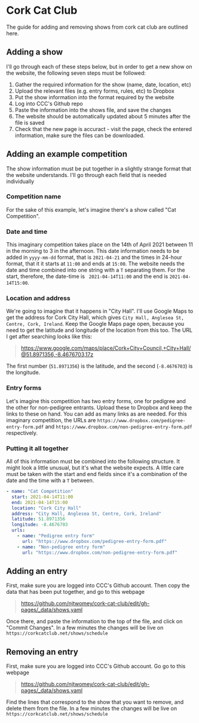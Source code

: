# Cork Cat Club 
The guide for adding and removing shows from cork cat club are outlined here. 

## Adding a show

I'll go through each of these steps below, but in order to get a new show on the website, the following 
seven steps must be followed:

1. Gather the required information for the show (name, date, location, etc)
2. Upload the relevant files (e.g. entry forms, rules, etc) to Dropbox
3. Put the show information into the format required by the website
4. Log into CCC's Github repo
5. Paste the information into the shows file, and save the changes
6. The website should be automatically updated about 5 minutes after the file is saved
7. Check that the new page is accuract - visit the page, check the entered information, make sure the 
   files can be downloaded. 
   

## Adding an example competition

The show information must be put together in a slightly strange format that the website understands. I'll go
through each field that is needed individually

### Competition name
For the sake of this example, let's imagine there's a show called "Cat Competition".

### Date and time
This imaginary competition takes place on the 14th of April 2021 between 11 in the morning to 3 in the 
afternoon. This date information needs to be added in `yyyy-mm-dd` format, that is `2021-04-21` and the 
times in 24-hour format, that it it starts at `11:00` and ends at `15:00`. The website needs the date and time
combined into one string with a `T` separating them. For the start, therefore, the date-time is `
2021-04-14T11:00` and the end is `2021-04-14T15:00`. 

### Location and address 
We're going to imagine that it happens in "City Hall". I'll use Google Maps to get the address for Cork City 
Hall, which gives `City Hall, Anglesea St, Centre, Cork, Ireland`. Keep the Google Maps page open, because you
need to get the latitude and longitude of the location from this too. The URL I get after searching looks like 
this:

> https://www.google.com/maps/place/Cork+City+Council,+City+Hall/@51.8971356,-8.4676703,17z

The first number (`51.8971356`) is the latitude, and the second (`-8.4676703`) is the longitude. 

### Entry forms
Let's imagine this competition has two entry forms, one for pedigree and the other for non-pedigree entrants. 
Upload these to Dropbox and keep the links to these on hand. You can add as many links as are needed. For this 
imaginary competition, the URLs are `https://www.dropbox.com/pedigree-entry-form.pdf` and 
`https://www.dropbox.com/non-pedigree-entry-form.pdf` respectively. 

### Putting it all together
All of this information must be combined into the following structure. It might look a little unusual, but it's 
what the website expects. A little care must be taken with the start and end fields since it's a combination of the
date and the time with a `T` between. 

```yaml
- name: "Cat Competition"
  start: 2021-04-14T11:00
  end: 2021-04-14T15:00
  location: "Cork City Hall"
  address: "City Hall, Anglesea St, Centre, Cork, Ireland"
  latitude: 51.8971356
  longitude: -8.4676703
  urls:
    - name: "Pedigree entry form"
      url: "https://www.dropbox.com/pedigree-entry-form.pdf"
    - name: "Non-pedigree entry form"
      url: "https://www.dropbox.com/non-pedigree-entry-form.pdf"
```

## Adding an entry
First, make sure you are logged into CCC's Github account. Then copy the data that has been put together, and go
to this webpage

> https://github.com/njtwomey/cork-cat-club/edit/gh-pages/_data/shows.yaml

Once there, and paste the information to the top of the file, and click on "Commit Changes". In a few minutes the 
changes will be live on `https://corkcatclub.net/shows/schedule`

## Removing an entry 
First, make sure you are logged into CCC's Github account. Go go to this webpage

> https://github.com/njtwomey/cork-cat-club/edit/gh-pages/_data/shows.yaml

Find the lines that correspond to the show that you want to remove, and delete them from the file. In a few minutes 
the changes will be live on `https://corkcatclub.net/shows/schedule`
